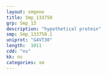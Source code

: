 ```yaml
---
layout: smgene
title: Smp_133750
grp: Smp_13
description: "hypothetical protein"
smp: Smp_133750.1
uniprot: "G4VT30"
length:  1011
cdd: "ns"
kk: ns
categories: sm
---
```

